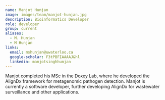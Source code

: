 ```yaml
---
name: Manjot Hunjan
image: images/team/manjot-hunjan.jpg
description: Bioinformatics Developer
role: developer
group: current
aliases:
  - M. Hunjan
  - M Hunjan
links:
  email: mshunjan@uwaterloo.ca
  google-scholar: F3tPBFIAAAAJ&hl
  linkedin: manjotsinghhunjan
---
```


Manjot completed his MSc in the Doxey Lab, where he developed the AlignDx framework for metagenomic pathogen detection. Manjot is currently a software developer, further developing AlignDx for wastewater surveillance and other applications.

